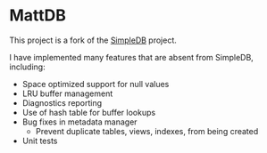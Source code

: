 # MattDB

This project is a fork of the [SimpleDB](http://www.cs.bc.edu/~sciore/simpledb/intro.html) project.

I have implemented many features that are absent from SimpleDB, including:
 * Space optimized support for null values
 * LRU buffer management
 * Diagnostics reporting
 * Use of hash table for buffer lookups
 * Bug fixes in metadata manager
   * Prevent duplicate tables, views, indexes, from being created
 * Unit tests
 